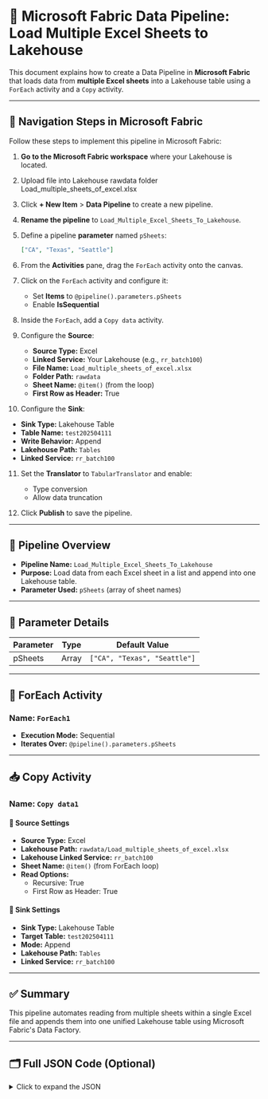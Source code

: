 # 🚀 Microsoft Fabric Data Pipeline: Load Multiple Excel Sheets to Lakehouse

This document explains how to create a Data Pipeline in **Microsoft Fabric** that loads data from **multiple Excel sheets** into a Lakehouse table using a `ForEach` activity and a `Copy` activity.

---

## 🧭 Navigation Steps in Microsoft Fabric

Follow these steps to implement this pipeline in Microsoft Fabric:

1. **Go to the Microsoft Fabric workspace** where your Lakehouse is located.
2. Upload file into Lakehouse rawdata folder Load_multiple_sheets_of_excel.xlsx
3. Click **+ New Item** > **Data Pipeline** to create a new pipeline.
4. **Rename the pipeline** to `Load_Multiple_Excel_Sheets_To_Lakehouse`.
5. Define a pipeline **parameter** named `pSheets`:
    ```json
    ["CA", "Texas", "Seattle"]
    ```

6. From the **Activities** pane, drag the `ForEach` activity onto the canvas.
7. Click on the `ForEach` activity and configure it:
   - Set **Items** to `@pipeline().parameters.pSheets`
   - Enable **IsSequential**
8. Inside the `ForEach`, add a `Copy data` activity.
9. Configure the **Source**:
   - **Source Type:** Excel
   - **Linked Service:** Your Lakehouse (e.g., `rr_batch100`)
   - **File Name:** `Load_multiple_sheets_of_excel.xlsx`
   - **Folder Path:** `rawdata`
   - **Sheet Name:** `@item()` (from the loop)
   - **First Row as Header:** True
10. Configure the **Sink**:
   - **Sink Type:** Lakehouse Table
   - **Table Name:** `test202504111`
   - **Write Behavior:** Append
   - **Lakehouse Path:** `Tables`
   - **Linked Service:** `rr_batch100`
11. Set the **Translator** to `TabularTranslator` and enable:
    - Type conversion
    - Allow data truncation

12. Click **Publish** to save the pipeline.

---

## 📌 Pipeline Overview

- **Pipeline Name:** `Load_Multiple_Excel_Sheets_To_Lakehouse`
- **Purpose:** Load data from each Excel sheet in a list and append into one Lakehouse table.
- **Parameter Used:** `pSheets` (array of sheet names)

---

## 🧩 Parameter Details

| Parameter | Type  | Default Value                 |
|-----------|-------|-------------------------------|
| pSheets   | Array | `["CA", "Texas", "Seattle"]`  |

---

## 🔁 ForEach Activity

### Name: `ForEach1`
- **Execution Mode:** Sequential
- **Iterates Over:** `@pipeline().parameters.pSheets`

---

## 📥 Copy Activity

### Name: `Copy data1`

#### 🔹 Source Settings
- **Source Type:** Excel
- **Lakehouse Path:** `rawdata/Load_multiple_sheets_of_excel.xlsx`
- **Lakehouse Linked Service:** `rr_batch100`
- **Sheet Name:** `@item()` (from ForEach loop)
- **Read Options:**
  - Recursive: True
  - First Row as Header: True

#### 🔸 Sink Settings
- **Sink Type:** Lakehouse Table
- **Target Table:** `test202504111`
- **Mode:** Append
- **Lakehouse Path:** `Tables`
- **Linked Service:** `rr_batch100`


---

## ✅ Summary

This pipeline automates reading from multiple sheets within a single Excel file and appends them into one unified Lakehouse table using Microsoft Fabric's Data Factory.

---

## 🗂️ Full JSON Code (Optional)

<details>
<summary>Click to expand the JSON</summary>

```json
{
    "name": "Load_Multiple_Excel_Sheets_To_Lakehouse",
    "objectId": "7adb903d-4abe-44b7-a232-6721bc6ab657",
    "properties": {
        "activities": [
            {
                "name": "ForEach1",
                "type": "ForEach",
                "dependsOn": [],
                "typeProperties": {
                    "items": {
                        "value": "@pipeline().parameters.pSheets",
                        "type": "Expression"
                    },
                    "isSequential": true,
                    "activities": [
                        {
                            "name": "Copy data1",
                            "type": "Copy",
                            "dependsOn": [],
                            "policy": {
                                "timeout": "0.12:00:00",
                                "retry": 0,
                                "retryIntervalInSeconds": 30,
                                "secureOutput": false,
                                "secureInput": false
                            },
                            "typeProperties": {
                                "source": {
                                    "type": "ExcelSource",
                                    "storeSettings": {
                                        "type": "LakehouseReadSettings",
                                        "recursive": true,
                                        "enablePartitionDiscovery": false
                                    },
                                    "datasetSettings": {
                                        "annotations": [],
                                        "linkedService": {
                                            "name": "rr_batch100",
                                            "properties": {
                                                "annotations": [],
                                                "type": "Lakehouse",
                                                "typeProperties": {
                                                    "workspaceId": "55732739-60eb-445b-94c4-65725b7190fa",
                                                    "artifactId": "dd9dd813-0f22-446d-9621-dfd670945ea5",
                                                    "rootFolder": "Files"
                                                }
                                            }
                                        },
                                        "type": "Excel",
                                        "typeProperties": {
                                            "sheetName": {
                                                "value": "@item()",
                                                "type": "Expression"
                                            },
                                            "location": {
                                                "type": "LakehouseLocation",
                                                "fileName": "Load_multiple_sheets_of_excel.xlsx",
                                                "folderPath": "rawdata"
                                            },
                                            "firstRowAsHeader": true
                                        },
                                        "schema": []
                                    }
                                },
                                "sink": {
                                    "type": "LakehouseTableSink",
                                    "tableActionOption": "Append",
                                    "partitionOption": "None",
                                    "datasetSettings": {
                                        "annotations": [],
                                        "linkedService": {
                                            "name": "rr_batch100",
                                            "properties": {
                                                "annotations": [],
                                                "type": "Lakehouse",
                                                "typeProperties": {
                                                    "workspaceId": "55732739-60eb-445b-94c4-65725b7190fa",
                                                    "artifactId": "dd9dd813-0f22-446d-9621-dfd670945ea5",
                                                    "rootFolder": "Tables"
                                                }
                                            }
                                        },
                                        "type": "LakehouseTable",
                                        "schema": [],
                                        "typeProperties": {
                                            "table": "test202504111"
                                        }
                                    }
                                },
                                "enableStaging": false,
                                "translator": {
                                    "type": "TabularTranslator",
                                    "typeConversion": true,
                                    "typeConversionSettings": {
                                        "allowDataTruncation": true,
                                        "treatBooleanAsNumber": false
                                    }
                                }
                            }
                        }
                    ]
                }
            }
        ],
        "parameters": {
            "pSheets": {
                "type": "array",
                "defaultValue": [
                    "CA",
                    "Texas",
                    "Seattle"
                ]
            }
        },
        "lastModifiedByObjectId": "07dffa9c-d10a-43aa-a4dc-89568542f3c3",
        "lastPublishTime": "2025-04-13T00:27:01Z"
    }
}
